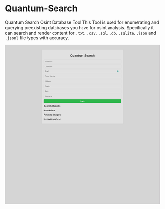 # Quantum-Search
Quantum Search Osint Database Tool 
This Tool is used for enumerating and querying preexisting databases you have for osint analysis. Specifically it can search and render content for `.txt`, `.csv`, `.sql`, `.db`, `.sqlite`, `.json` and `.jsonl` file types with accuracy.

![GitHub Logo](https://github.com/Quantum-Solace/Quantum-Search/blob/main/Screenshot%202024-10-23%20191636.png)
